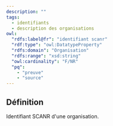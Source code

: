 ```yaml
---
description: ""
tags:
  - identifiants
  - description des organisations
owl:
  "rdfs:label@fr": "identifiant scanr"
  "rdf:type": "owl:DatatypeProperty"
  "rdfs:domain": "Organisation"
  "rdfs:range": "xsd:string"
  "owl:cardinality": "F/NR"
  "pq":
    - "preuve"
    - "source"
---
```


<OntologyTable frontMatter={frontMatter}/>

## Définition

Identifiant SCANR d'une organisation.
